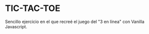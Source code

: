 # TIC-TAC-TOE
Sencillo ejercicio en el que recreé el juego del "3 en línea" con Vanilla Javascript.
